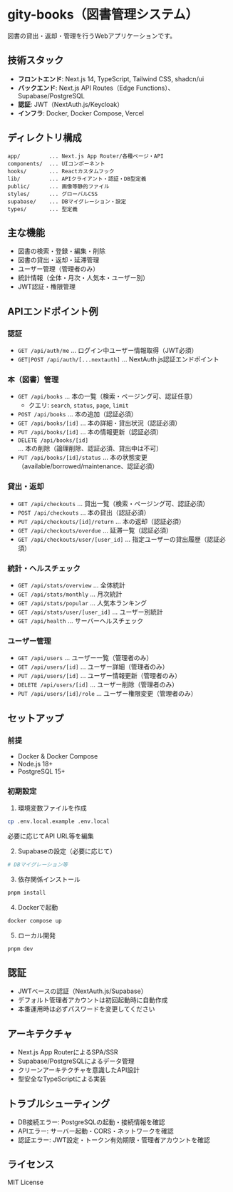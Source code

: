 # gity-books（図書管理システム）

図書の貸出・返却・管理を行うWebアプリケーションです。

## 技術スタック

- **フロントエンド**: Next.js 14, TypeScript, Tailwind CSS, shadcn/ui
- **バックエンド**: Next.js API Routes（Edge Functions）、Supabase/PostgreSQL
- **認証**: JWT（NextAuth.js/Keycloak）
- **インフラ**: Docker, Docker Compose, Vercel

## ディレクトリ構成

```
app/         ... Next.js App Router/各種ページ・API
components/  ... UIコンポーネント
hooks/       ... Reactカスタムフック
lib/         ... APIクライアント・認証・DB型定義
public/      ... 画像等静的ファイル
styles/      ... グローバルCSS
supabase/    ... DBマイグレーション・設定
types/       ... 型定義
```

## 主な機能

- 図書の検索・登録・編集・削除
- 図書の貸出・返却・延滞管理
- ユーザー管理（管理者のみ）
- 統計情報（全体・月次・人気本・ユーザー別）
- JWT認証・権限管理

## APIエンドポイント例

### 認証

- `GET /api/auth/me` … ログイン中ユーザー情報取得（JWT必須）
- `GET|POST /api/auth/[...nextauth]` … NextAuth.js認証エンドポイント

### 本（図書）管理

- `GET /api/books` … 本の一覧（検索・ページング可、認証任意）
  - クエリ: `search`, `status`, `page`, `limit`
- `POST /api/books` … 本の追加（認証必須）
- `GET /api/books/[id]` … 本の詳細・貸出状況（認証必須）
- `PUT /api/books/[id]` … 本の情報更新（認証必須）
- `DELETE /api/books/[id]` … 本の削除（論理削除、認証必須、貸出中は不可）
- `PUT /api/books/[id]/status` … 本の状態変更（available/borrowed/maintenance、認証必須）

### 貸出・返却

- `GET /api/checkouts` … 貸出一覧（検索・ページング可、認証必須）
- `POST /api/checkouts` … 本の貸出（認証必須）
- `PUT /api/checkouts/[id]/return` … 本の返却（認証必須）
- `GET /api/checkouts/overdue` … 延滞一覧（認証必須）
- `GET /api/checkouts/user/[user_id]` … 指定ユーザーの貸出履歴（認証必須）

### 統計・ヘルスチェック

- `GET /api/stats/overview` … 全体統計
- `GET /api/stats/monthly` … 月次統計
- `GET /api/stats/popular` … 人気本ランキング
- `GET /api/stats/user/[user_id]` … ユーザー別統計
- `GET /api/health` … サーバーヘルスチェック

### ユーザー管理

- `GET /api/users` … ユーザー一覧（管理者のみ）
- `GET /api/users/[id]` … ユーザー詳細（管理者のみ）
- `PUT /api/users/[id]` … ユーザー情報更新（管理者のみ）
- `DELETE /api/users/[id]` … ユーザー削除（管理者のみ）
- `PUT /api/users/[id]/role` … ユーザー権限変更（管理者のみ）

## セットアップ

### 前提

- Docker & Docker Compose
- Node.js 18+
- PostgreSQL 15+

### 初期設定

1. 環境変数ファイルを作成

 ```bash
 cp .env.local.example .env.local
 ```

 必要に応じてAPI URL等を編集

2. Supabaseの設定（必要に応じて）

 ```bash
 # DBマイグレーション等
 ```

3. 依存関係インストール

 ```bash
 pnpm install
 ```

4. Dockerで起動

 ```bash
 docker compose up
 ```

5. ローカル開発

 ```bash
 pnpm dev
 ```

## 認証

- JWTベースの認証（NextAuth.js/Supabase）
- デフォルト管理者アカウントは初回起動時に自動作成
- 本番運用時は必ずパスワードを変更してください

## アーキテクチャ

- Next.js App RouterによるSPA/SSR
- Supabase/PostgreSQLによるデータ管理
- クリーンアーキテクチャを意識したAPI設計
- 型安全なTypeScriptによる実装

## トラブルシューティング

- DB接続エラー: PostgreSQLの起動・接続情報を確認
- APIエラー: サーバー起動・CORS・ネットワークを確認
- 認証エラー: JWT設定・トークン有効期限・管理者アカウントを確認

## ライセンス

MIT License
